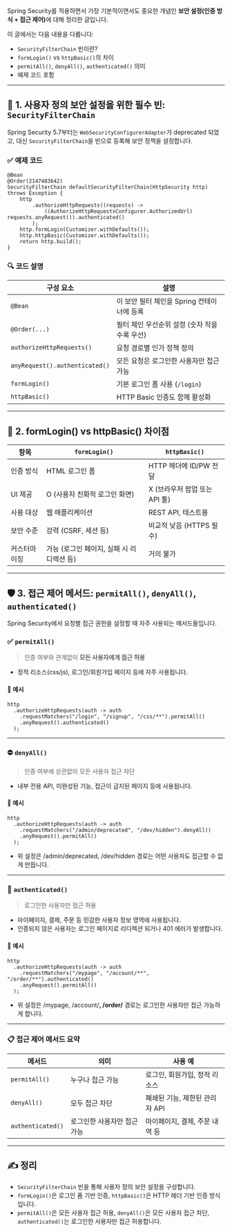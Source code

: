 <p>Spring Security를 적용하면서 가장 기본적이면서도 중요한 개념인 <strong>보안 설정(인증 방식 + 접근 제어)</strong>에 대해 정리한 글입니다.</p>
<p>이 글에서는 다음 내용을 다룹니다:</p>
<ul>
<li><code>SecurityFilterChain</code> 빈이란?</li>
<li><code>formLogin()</code> vs <code>httpBasic()</code>의 차이</li>
<li><code>permitAll()</code>, <code>denyAll()</code>, <code>authenticated()</code> 의미</li>
<li>예제 코드 포함</li>
</ul>
<hr />
<h2 id="🧩-1-사용자-정의-보안-설정을-위한-필수-빈-securityfilterchain">🧩 1. 사용자 정의 보안 설정을 위한 필수 빈: <code>SecurityFilterChain</code></h2>
<p>Spring Security 5.7부터는 <code>WebSecurityConfigurerAdapter</code>가 deprecated 되었고, 대신 <code>SecurityFilterChain</code>을 빈으로 등록해 보안 정책을 설정합니다.</p>
<h3 id="✅-예제-코드">✅ 예제 코드</h3>
<pre><code class="language-java">@Bean
@Order(2147483642)
SecurityFilterChain defaultSecurityFilterChain(HttpSecurity http) throws Exception {
    http
        .authorizeHttpRequests((requests) -&gt;
            ((AuthorizeHttpRequestsConfigurer.AuthorizedUrl) requests.anyRequest()).authenticated()
        );
    http.formLogin(Customizer.withDefaults());
    http.httpBasic(Customizer.withDefaults());
    return http.build();
}</code></pre>
<h3 id="🔍-코드-설명">🔍 코드 설명</h3>
<table>
<thead>
<tr>
<th>구성 요소</th>
<th>설명</th>
</tr>
</thead>
<tbody><tr>
<td><code>@Bean</code></td>
<td>이 보안 필터 체인을 Spring 컨테이너에 등록</td>
</tr>
<tr>
<td><code>@Order(...)</code></td>
<td>필터 체인 우선순위 설정 (숫자 작을수록 우선)</td>
</tr>
<tr>
<td><code>authorizeHttpRequests()</code></td>
<td>요청 경로별 인가 정책 정의</td>
</tr>
<tr>
<td><code>anyRequest().authenticated()</code></td>
<td>모든 요청은 로그인한 사용자만 접근 가능</td>
</tr>
<tr>
<td><code>formLogin()</code></td>
<td>기본 로그인 폼 사용 (<code>/login</code>)</td>
</tr>
<tr>
<td><code>httpBasic()</code></td>
<td>HTTP Basic 인증도 함께 활성화</td>
</tr>
</tbody></table>
<hr />
<h2 id="🔐-2-formlogin-vs-httpbasic-차이점">🔐 2. formLogin() vs httpBasic() 차이점</h2>
<table>
<thead>
<tr>
<th>항목</th>
<th><code>formLogin()</code></th>
<th><code>httpBasic()</code></th>
</tr>
</thead>
<tbody><tr>
<td>인증 방식</td>
<td>HTML 로그인 폼</td>
<td>HTTP 헤더에 ID/PW 전달</td>
</tr>
<tr>
<td>UI 제공</td>
<td>O (사용자 친화적 로그인 화면)</td>
<td>X (브라우저 팝업 또는 API 툴)</td>
</tr>
<tr>
<td>사용 대상</td>
<td>웹 애플리케이션</td>
<td>REST API, 테스트용</td>
</tr>
<tr>
<td>보안 수준</td>
<td>강력 (CSRF, 세션 등)</td>
<td>비교적 낮음 (HTTPS 필수)</td>
</tr>
<tr>
<td>커스터마이징</td>
<td>가능 (로그인 페이지, 실패 시 리디렉션 등)</td>
<td>거의 불가</td>
</tr>
</tbody></table>
<hr />
<h2 id="🛡️-3-접근-제어-메서드-permitall-denyall-authenticated">🛡️ 3. 접근 제어 메서드: <code>permitAll()</code>, <code>denyAll()</code>, <code>authenticated()</code></h2>
<p>Spring Security에서 요청별 접근 권한을 설정할 때 자주 사용되는 메서드들입니다.</p>
<h3 id="✅-permitall">✅ <code>permitAll()</code></h3>
<blockquote>
<p>인증 여부와 관계없이 <strong>모든 사용자에게 접근 허용</strong></p>
</blockquote>
<ul>
<li>정적 리소스(css/js), 로그인/회원가입 페이지 등에 자주 사용됩니다.</li>
</ul>
<h4 id="🔸-예시">🔸 예시</h4>
<pre><code class="language-java">http
  .authorizeHttpRequests(auth -&gt; auth
    .requestMatchers(&quot;/login&quot;, &quot;/signup&quot;, &quot;/css/**&quot;).permitAll()
    .anyRequest().authenticated()
  );</code></pre>
<hr />
<h3 id="⛔-denyall">⛔ <code>denyAll()</code></h3>
<blockquote>
<p>인증 여부에 상관없이 모든 사용자 접근 차단</p>
</blockquote>
<ul>
<li>내부 전용 API, 미완성된 기능, 접근이 금지된 페이지 등에 사용됩니다.</li>
</ul>
<h4 id="🔸-예시-1">🔸 예시</h4>
<pre><code class="language-java">http
  .authorizeHttpRequests(auth -&gt; auth
    .requestMatchers(&quot;/admin/deprecated&quot;, &quot;/dev/hidden&quot;).denyAll()
    .anyRequest().permitAll()
  );</code></pre>
<ul>
<li>위 설정은 /admin/deprecated, /dev/hidden 경로는 어떤 사용자도 접근할 수 없게 만듭니다.</li>
</ul>
<hr />
<h3 id="🔐-authenticated">🔐 <code>authenticated()</code></h3>
<blockquote>
<p>로그인한 사용자만 접근 허용</p>
</blockquote>
<ul>
<li>마이페이지, 결제, 주문 등 민감한 사용자 정보 영역에 사용됩니다.</li>
<li>인증되지 않은 사용자는 로그인 페이지로 리디렉션 되거나 401 에러가 발생합니다.</li>
</ul>
<h4 id="🔸-예시-2">🔸 예시</h4>
<pre><code class="language-java">http
  .authorizeHttpRequests(auth -&gt; auth
    .requestMatchers(&quot;/mypage&quot;, &quot;/account/**&quot;, &quot;/order/**&quot;).authenticated()
    .anyRequest().permitAll()
  );</code></pre>
<ul>
<li>위 설정은 /mypage, /account/<strong>, /order/</strong> 경로는 로그인한 사용자만 접근 가능하게 합니다.</li>
</ul>
<hr />
<h3 id="📋-접근-제어-메서드-요약">📋 접근 제어 메서드 요약</h3>
<table>
<thead>
<tr>
<th>메서드</th>
<th>의미</th>
<th>사용 예</th>
</tr>
</thead>
<tbody><tr>
<td><code>permitAll()</code></td>
<td>누구나 접근 가능</td>
<td>로그인, 회원가입, 정적 리소스</td>
</tr>
<tr>
<td><code>denyAll()</code></td>
<td>모두 접근 차단</td>
<td>폐쇄된 기능, 제한된 관리자 API</td>
</tr>
<tr>
<td><code>authenticated()</code></td>
<td>로그인한 사용자만 접근 가능</td>
<td>마이페이지, 결제, 주문 내역 등</td>
</tr>
</tbody></table>
<hr />
<h2 id="✍️-정리">✍️ 정리</h2>
<ul>
<li><code>SecurityFilterChain</code> 빈을 통해 사용자 정의 보안 설정을 구성합니다.  </li>
<li><code>formLogin()</code>은 로그인 폼 기반 인증, <code>httpBasic()</code>은 HTTP 헤더 기반 인증 방식입니다.  </li>
<li><code>permitAll()</code>은 모든 사용자 접근 허용, <code>denyAll()</code>은 모든 사용자 접근 차단, <code>authenticated()</code>는 로그인한 사용자만 접근 허용합니다.</li>
</ul>